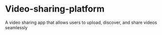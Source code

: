 # Video-sharing-platform
A video sharing app that allows users to upload, discover, and share videos seamlessly
